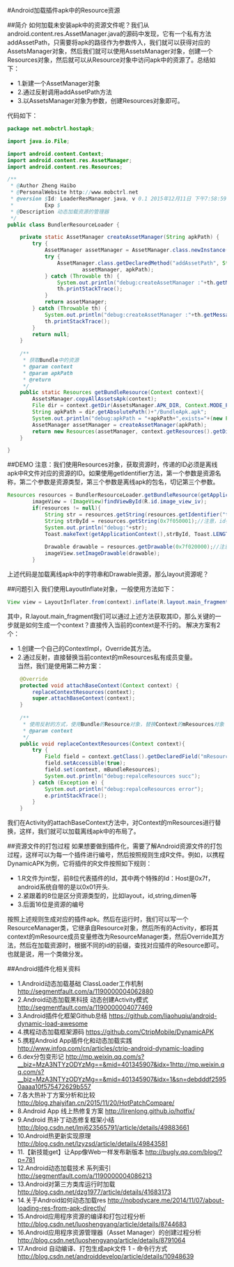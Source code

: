 #Android加载插件apk中的Resource资源

##简介
如何加载未安装apk中的资源文件呢？我们从android.content.res.AssetManager.java的源码中发现，它有一个私有方法addAssetPath，只需要将apk的路径作为参数传入，我们就可以获得对应的AssetsManager对象，然后我们就可以使用AssetsManager对象，创建一个Resources对象，然后就可以从Resource对象中访问apk中的资源了。总结如下：<br>

- 1.新建一个AssetManager对象
- 2.通过反射调用addAssetPath方法
- 3.以AssetsManager对象为参数，创建Resources对象即可。

代码如下：<br>
```java
package net.mobctrl.hostapk;

import java.io.File;

import android.content.Context;
import android.content.res.AssetManager;
import android.content.res.Resources;

/**
 * @Author Zheng Haibo
 * @PersonalWebsite http://www.mobctrl.net
 * @version $Id: LoaderResManager.java, v 0.1 2015年12月11日 下午7:58:59 mochuan.zhb
 *          Exp $
 * @Description 动态加载资源的管理器
 */
public class BundlerResourceLoader {

	private static AssetManager createAssetManager(String apkPath) {
		try {
			AssetManager assetManager = AssetManager.class.newInstance();
			try {
				AssetManager.class.getDeclaredMethod("addAssetPath", String.class).invoke(
						assetManager, apkPath);
			} catch (Throwable th) {
				System.out.println("debug:createAssetManager :"+th.getMessage());
				th.printStackTrace();
			}
			return assetManager;
		} catch (Throwable th) {
			System.out.println("debug:createAssetManager :"+th.getMessage());
			th.printStackTrace();
		}
		return null;
	}
	
	/**
	 * 获取Bundle中的资源
	 * @param context
	 * @param apkPath
	 * @return
	 */
	public static Resources getBundleResource(Context context){
		AssetsManager.copyAllAssetsApk(context);
		File dir = context.getDir(AssetsManager.APK_DIR, Context.MODE_PRIVATE);
		String apkPath = dir.getAbsolutePath()+"/BundleApk.apk";
		System.out.println("debug:apkPath = "+apkPath+",exists="+(new File(apkPath).exists()));
		AssetManager assetManager = createAssetManager(apkPath);
	    return new Resources(assetManager, context.getResources().getDisplayMetrics(), context.getResources().getConfiguration());
	}

}

```

##DEMO
注意：我们使用Resources对象，获取资源时，传递的ID必须是离线apk中R文件对应的资源的ID。如果使用getIdentifier方法，第一个参数是资源名称，第二个参数是资源类型，第三个参数是离线apk的包名，切记第三个参数。<br>

```java
Resources resources = BundlerResourceLoader.getBundleResource(getApplicationContext());
		imageView = (ImageView)findViewById(R.id.image_view_iv);
		if(resources != null){
			String str = resources.getString(resources.getIdentifier("test_str", "string", "net.mobctrl.normal.apk"));
			String strById = resources.getString(0x7f050001);//注意，id参照Bundle apk中的R文件
			System.out.println("debug:"+str);
			Toast.makeText(getApplicationContext(),strById, Toast.LENGTH_SHORT).show();
		
			Drawable drawable = resources.getDrawable(0x7f020000);//注意，id参照Bundle apk中的R文件
			imageView.setImageDrawable(drawable);
		}
```

上述代码是加载离线apk中的字符串和Drawable资源，那么layout资源呢？

##问题引入
我们使用LayoutInflate对象，一般使用方法如下：<br>
```java
View view = LayoutInflater.from(context).inflate(R.layout.main_fragment, null);
```
其中，R.layout.main_fragment我们可以通过上述方法获取其ID，那么关键的一步就是如何生成一个context？直接传入当前的context是不行的。
解决方案有2个：<br>
- 1.创建一个自己的ContextImpl，Override其方法。<br>
- 2.通过反射，直接替换当前context的mResources私有成员变量。<br>
当然，我们是使用第二种方案：<br>
```java
    @Override
	protected void attachBaseContext(Context context) {
		replaceContextResources(context);
		super.attachBaseContext(context);
	}
	
	/**
	 * 使用反射的方式，使用Bundle的Resource对象，替换Context的mResources对象
	 * @param context
	 */
	public void replaceContextResources(Context context){
		try {
			Field field = context.getClass().getDeclaredField("mResources");
			field.setAccessible(true);
			field.set(context, mBundleResources);
			System.out.println("debug:repalceResources succ");
		} catch (Exception e) {
			System.out.println("debug:repalceResources error");
			e.printStackTrace();
		}
	}

```
我们在Activity的attachBaseContext方法中，对Context的mResources进行替换，这样，我们就可以加载离线apk中的布局了。

##资源文件的打包过程
如果想要做到插件化，需要了解Android资源文件的打包过程，这样可以为每一个插件进行编号，然后按照规则生成R文件。例如，以携程DynamicAPK为例，它将插件的R文件按照如下规则：<br>

- 1.R文件为int型，前8位代表插件的Id，其中两个特殊的Id：Host是0x7f，android系统自带的是以0x01开头.
- 2.紧跟着的8位是区分资源类型的，比如layout，id,string,dimen等
- 3.后面16位是资源的编号

按照上述规则生成对应的插件apk。然后在运行时，我们可以写一个ResourceManager类，它继承自Resource对象，然后所有的Activity，都将其context的mResource成员变量修改为ResourceManager类，然后Override其方法，然后在加载资源时，根据不同的id的前缀，查找对应插件的Resource即可。也就是说，用一个类做分发。

##Android插件化相关资料

- 1.Android动态加载基础 ClassLoader工作机制 http://segmentfault.com/a/1190000004062880<br>
- 2.Android动态加载黑科技 动态创建Activity模式 http://segmentfault.com/a/1190000004077469<br>
- 3.Android插件化框架Github总结 https://github.com/liaohuqiu/android-dynamic-load-awesome<br>
- 4.携程动态加载框架源码 https://github.com/CtripMobile/DynamicAPK<br>
- 5.携程Android App插件化和动态加载实践 http://www.infoq.com/cn/articles/ctrip-android-dynamic-loading<br>
- 6.dex分包变形记 http://mp.weixin.qq.com/s?__biz=MzA3NTYzODYzMg==&mid=401345907&idx=1http://mp.weixin.qq.com/s?__biz=MzA3NTYzODYzMg==&mid=401345907&idx=1&sn=debdddf25950aaaa10f575472629b557<br>
- 7.各大热补丁方案分析和比较 http://blog.zhaiyifan.cn/2015/11/20/HotPatchCompare/<br>
- 8.Android App 线上热修复方案 http://lirenlong.github.io/hotfix/<br>
- 9.Android 热补丁动态修复框架小结 http://blog.csdn.net/lmj623565791/article/details/49883661<br>
- 10.Android热更新实现原理 http://blog.csdn.net/lzyzsd/article/details/49843581<br>
- 11.【新技能get】让App像Web一样发布新版本 http://bugly.qq.com/blog/?p=781<br>
- 12.Android动态加载技术 系列索引 http://segmentfault.com/a/1190000004086213<br>
- 13.Android对第三方类库运行时加载 http://blog.csdn.net/dzg1977/article/details/41683173<br>
- 14.关于Android如何动态加载res http://nobodycare.me/2014/11/07/about-loading-res-from-apk-directly/<br>
- 15.Android应用程序资源的编译和打包过程分析 http://blog.csdn.net/luoshengyang/article/details/8744683<br>
- 16.Android应用程序资源管理器（Asset Manager）的创建过程分析 http://blog.csdn.net/luoshengyang/article/details/8791064<br>
- 17.Android 自动编译、打包生成apk文件 1 - 命令行方式 http://blog.csdn.net/androiddevelop/article/details/10948639<br>